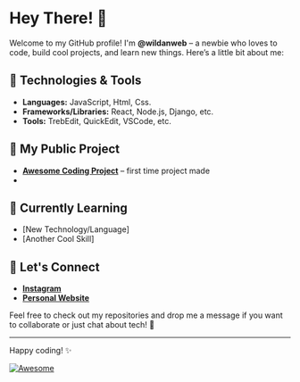 # Hey There! 👋

Welcome to my GitHub profile! I'm **@wildanweb** – a newbie who loves to code, build cool projects, and learn new things. Here’s a little bit about me:

## 🔧 Technologies & Tools

- **Languages:** JavaScript, Html, Css.
- **Frameworks/Libraries:** React, Node.js, Django, etc.
- **Tools:** TrebEdit, QuickEdit, VSCode, etc.

## 🚀 My Public Project

- **[Awesome Coding Project](https://github.com/wildanweb/wildanweb.github.io)** – first time project made
- 
## 🌱 Currently Learning

- [New Technology/Language]
- [Another Cool Skill]

## 💬 Let's Connect

- **[Instagram](https://www.instagram.com/wildanhdyt505/)**
- **[Personal Website](https://wildanweb.github.io)**

Feel free to check out my repositories and drop me a message if you want to collaborate or just chat about tech! 🚀

---

Happy coding! ✨

[![Awesome](https://img.shields.io/badge/Ready%20for%20Collaboration-brightgreen)](mailto:your-email@example.com)
